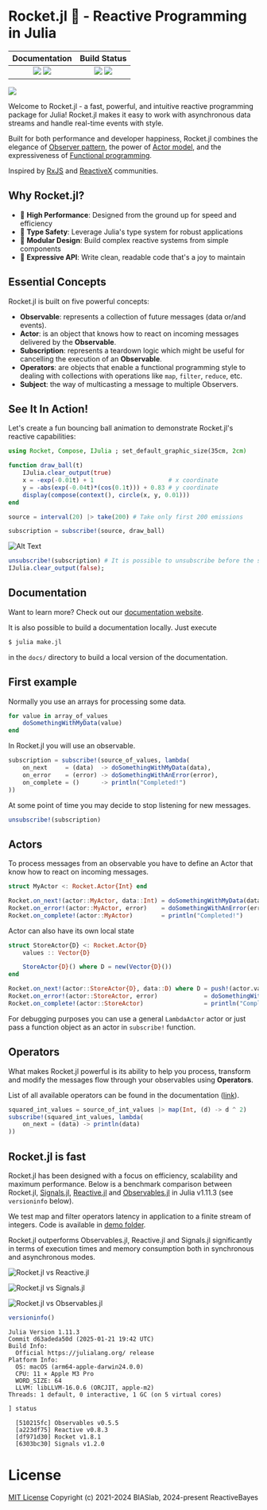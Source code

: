 # Rocket.jl 🚀 - Reactive Programming in Julia

| **Documentation**                                                               | **Build Status**                                                                                |
|:-------------------------------------------------------------------------------:|:-----------------------------------------------------------------------------------------------:|
| [![][docs-stable-img]][docs-stable-url] [![][docs-dev-img]][docs-dev-url] | [![][ci-img]][ci-url] [![][codecov-img]][codecov-url] |

[docs-dev-img]: https://img.shields.io/badge/docs-dev-blue.svg
[docs-dev-url]: https://reactivebayes.github.io/Rocket.jl/dev

[docs-stable-img]: https://img.shields.io/badge/docs-stable-blue.svg
[docs-stable-url]: https://reactivebayes.github.io/Rocket.jl/stable

[ci-img]: https://github.com/reactivebayes/Rocket.jl/actions/workflows/ci.yml/badge.svg?branch=main
[ci-url]: https://github.com/reactivebayes/Rocket.jl/actions

[codecov-img]: https://codecov.io/gh/reactivebayes/Rocket.jl/branch/main/graph/badge.svg
[codecov-url]: https://codecov.io/gh/reactivebayes/Rocket.jl?branch=main

![](docs/src/assets/logo-big.png)

Welcome to Rocket.jl - a fast, powerful, and intuitive reactive programming package for Julia! Rocket.jl makes it easy to work with asynchronous data streams and handle real-time events with style.

Built for both performance and developer happiness, Rocket.jl combines the elegance of [Observer pattern](https://en.wikipedia.org/wiki/Observer_pattern), the power of [Actor model](https://en.wikipedia.org/wiki/Actor_model), and the expressiveness of [Functional programming](https://en.wikipedia.org/wiki/Functional_programming).

Inspired by [RxJS](https://github.com/ReactiveX/rxjs) and [ReactiveX](https://github.com/ReactiveX) communities.

## Why Rocket.jl?

- 🏃 **High Performance**: Designed from the ground up for speed and efficiency
- 🎯 **Type Safety**: Leverage Julia's type system for robust applications
- 🔧 **Modular Design**: Build complex reactive systems from simple components
- 🎨 **Expressive API**: Write clean, readable code that's a joy to maintain

## Essential Concepts

Rocket.jl is built on five powerful concepts:

- __Observable__: represents a collection of future messages (data or/and events).
- __Actor__: is an object that knows how to react on incoming messages delivered by the __Observable__.
- __Subscription__: represents a teardown logic which might be useful for cancelling the execution of an __Observable__.
- __Operators__: are objects that enable a functional programming style to dealing with collections with operations like `map`, `filter`, `reduce`, etc.
- __Subject__: the way of multicasting a message to multiple Observers.

## See It In Action! 

Let's create a fun bouncing ball animation to demonstrate Rocket.jl's reactive capabilities:

```julia
using Rocket, Compose, IJulia ; set_default_graphic_size(35cm, 2cm)
```

```julia
function draw_ball(t)
    IJulia.clear_output(true)
    x = -exp(-0.01t) + 1                     # x coordinate
    y = -abs(exp(-0.04t)*(cos(0.1t))) + 0.83 # y coordinate
    display(compose(context(), circle(x, y, 0.01)))
end
```

```julia
source = interval(20) |> take(200) # Take only first 200 emissions

subscription = subscribe!(source, draw_ball)
```

![Alt Text](demo/pics/bouncing-ball.gif)

```julia
unsubscribe!(subscription) # It is possible to unsubscribe before the stream ends    
IJulia.clear_output(false);
```

## Documentation

Want to learn more? Check out our [documentation website](https://reactivebayes.github.io/Rocket.jl/stable).

It is also possible to build a documentation locally. Just execute

```bash
$ julia make.jl
```

in the `docs/` directory to build a local version of the documentation.

## First example

Normally you use an arrays for processing some data.

```Julia
for value in array_of_values
    doSomethingWithMyData(value)
end
```

In Rocket.jl you will use an observable.

```Julia
subscription = subscribe!(source_of_values, lambda(
    on_next     = (data)  -> doSomethingWithMyData(data),
    on_error    = (error) -> doSomethingWithAnError(error),
    on_complete = ()      -> println("Completed!")
))
```

At some point of time you may decide to stop listening for new messages.

```Julia
unsubscribe!(subscription)
```

## Actors

To process messages from an observable you have to define an Actor that know how to react on incoming messages.

```Julia
struct MyActor <: Rocket.Actor{Int} end

Rocket.on_next!(actor::MyActor, data::Int) = doSomethingWithMyData(data)
Rocket.on_error!(actor::MyActor, error)    = doSomethingWithAnError(error)
Rocket.on_complete!(actor::MyActor)        = println("Completed!")
```

Actor can also have its own local state

```Julia
struct StoreActor{D} <: Rocket.Actor{D}
    values :: Vector{D}

    StoreActor{D}() where D = new(Vector{D}())
end

Rocket.on_next!(actor::StoreActor{D}, data::D) where D = push!(actor.values, data)
Rocket.on_error!(actor::StoreActor, error)             = doSomethingWithAnError(error)
Rocket.on_complete!(actor::StoreActor)                 = println("Completed: $(actor.values)")
```

For debugging purposes you can use a general `LambdaActor` actor or just pass a function object as an actor in `subscribe!` function.

## Operators

What makes Rocket.jl powerful is its ability to help you process, transform and modify the messages flow through your observables using __Operators__.

List of all available operators can be found in the documentation ([link](https://reactivebayes.github.io/Rocket.jl/stable/operators/all/)).

```Julia
squared_int_values = source_of_int_values |> map(Int, (d) -> d ^ 2)
subscribe!(squared_int_values, lambda(
    on_next = (data) -> println(data)
))
```

## Rocket.jl is fast

Rocket.jl has been designed with a focus on efficiency, scalability and maximum performance. Below is a benchmark comparison between Rocket.jl, [Signals.jl](https://github.com/TsurHerman/Signals.jl), [Reactive.jl](https://github.com/JuliaGizmos/Reactive.jl) and [Observables.jl](https://github.com/JuliaGizmos/Observables.jl) in Julia v1.11.3 (see `versioninfo` below). 

We test map and filter operators latency in application to a finite stream of integers. Code is available in [demo folder](https://github.com/reactivebayes/Rocket.jl/tree/master/demo).

Rocket.jl outperforms Observables.jl, Reactive.jl and Signals.jl significantly in terms of execution times and memory consumption both in synchronous and asynchronous modes. 

![Rocket.jl vs Reactive.jl](demo/pics/reactive-rocket.svg?raw=true&sanitize=true "Rocket.jl vs Reactive.jl")

![Rocket.jl vs Signals.jl](demo/pics/signals-rocket.svg?raw=true&sanitize=true "Rocket.jl vs Signals.jl")

![Rocket.jl vs Observables.jl](demo/pics/observables-rocket.svg?raw=true&sanitize=true "Rocket.jl vs Observables.jl")

```julia
versioninfo()
```

```
Julia Version 1.11.3
Commit d63adeda50d (2025-01-21 19:42 UTC)
Build Info:
  Official https://julialang.org/ release
Platform Info:
  OS: macOS (arm64-apple-darwin24.0.0)
  CPU: 11 × Apple M3 Pro
  WORD_SIZE: 64
  LLVM: libLLVM-16.0.6 (ORCJIT, apple-m2)
Threads: 1 default, 0 interactive, 1 GC (on 5 virtual cores)
```

```julia
] status
```

```
  [510215fc] Observables v0.5.5
  [a223df75] Reactive v0.8.3
  [df971d30] Rocket v1.8.1
  [6303bc30] Signals v1.2.0
```

# License

[MIT License](LICENSE) Copyright (c) 2021-2024 BIASlab, 2024-present ReactiveBayes
